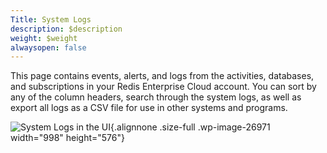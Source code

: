 ```yaml
---
Title: System Logs
description: $description
weight: $weight
alwaysopen: false
---
```

This page contains events, alerts, and logs from the activities,
databases, and subscriptions in your Redis Enterprise Cloud account. You
can sort by any of the column headers, search through the system logs,
as well as export all logs as a CSV file for use in other systems and
programs.

![System Logs in the
UI](/images/rc/system_log.png){.alignnone .size-full
.wp-image-26971 width="998" height="576"}
